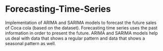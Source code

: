 # Forecasting-Time-Series

Implementation of ARIMA and SARIMA models to forecast the future sales of Coca cola (based on the dataset). Forecasting time series uses the past information in order to present the future. ARIMA and SARIMA models help us deal with data that shows a regular pattern and data that shows a seasonal pattern as well.
